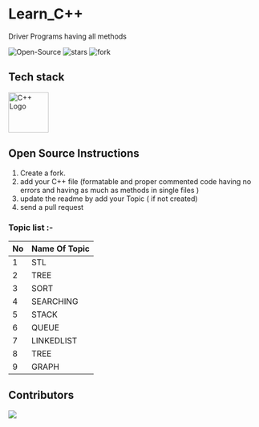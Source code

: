 # Learn_C++
Driver Programs having all methods 

<img src="https://badges.frapsoft.com/os/v2/open-source.svg" alt="Open-Source"/> <img src="https://img.shields.io/github/stars/jaygajera17/Learn_CPP" alt="stars"/> <img src="https://img.shields.io/github/forks/jaygajera17/Learn_CPP" alt="fork"/>

## Tech stack
<img src="https://raw.githubusercontent.com/isocpp/logos/master/cpp_logo.png" alt="C++ Logo" width="80" height="80" />

## Open Source Instructions

1. Create a fork.
2. add your C++ file (formatable and proper commented  code having no errors and having as much as methods in single files )
3. update the readme by add your Topic ( if not created)
4. send a pull request



### Topic list :-
| No            | Name Of Topic                                           |  
| ------------- |:---------------------------------------------------------------| 
| 1             | STL |
| 2             | TREE |
| 3             | SORT |
| 4             | SEARCHING |
| 5             | STACK |
| 6             | QUEUE |
| 7             | LINKEDLIST |
| 8             | TREE |
| 9             | GRAPH |

## Contributors
<a href="https://github.com/jaygajera17/Learn_CPP/graphs/contributors">
  <img src="https://contrib.rocks/image?repo=jaygajera17/Learn_CPP" />
</a>
